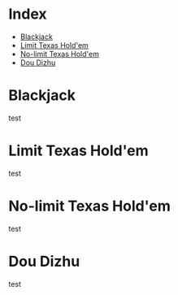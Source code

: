 # Index
* [Blackjack](docs/games.md#blackjack)
* [Limit Texas Hold'em](docs/games.md##limit-texas-holdem)
* [No-limit Texas Hold'em](docs/games.md#no-limit-texas-holdem)
* [Dou Dizhu](docs/games.md#dou-dizhu)
# Blackjack
test
# Limit Texas Hold'em
test
# No-limit Texas Hold'em
test
# Dou Dizhu
test
